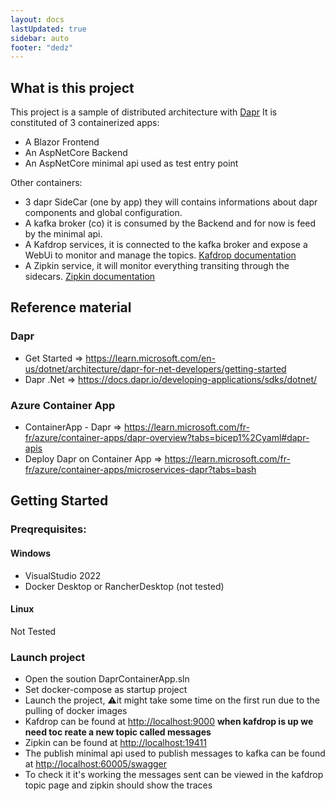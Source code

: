 ```yaml
---
layout: docs
lastUpdated: true
sidebar: auto
footer: "dedz"
---
```


## What is this project
This project is a sample of distributed architecture with [Dapr](https://dapr.io/)
It is constituted of 3 containerized apps:
- A Blazor Frontend
- An AspNetCore Backend
- An AspNetCore minimal api used as test entry point

Other containers:
- 3 dapr SideCar (one by app) they will contains informations about dapr components and global configuration.
- A kafka broker (co) it is consumed by the Backend and for now is feed by the minimal api.
- A Kafdrop services, it is connected to the kafka broker and expose a WebUi to monitor and manage the topics. [Kafdrop documentation](https://github.com/obsidiandynamics/kafdrop)
- A Zipkin service, it will monitor everything transiting through the sidecars. [Zipkin documentation](https://zipkin.io/)

## Reference material
### Dapr
- Get Started => https://learn.microsoft.com/en-us/dotnet/architecture/dapr-for-net-developers/getting-started
- Dapr .Net => https://docs.dapr.io/developing-applications/sdks/dotnet/
### Azure Container App
- ContainerApp - Dapr => https://learn.microsoft.com/fr-fr/azure/container-apps/dapr-overview?tabs=bicep1%2Cyaml#dapr-apis
- Deploy Dapr on Container App => https://learn.microsoft.com/fr-fr/azure/container-apps/microservices-dapr?tabs=bash

## Getting Started
### Preqrequisites:
#### Windows
- VisualStudio 2022
- Docker Desktop or RancherDesktop (not tested)
#### Linux
Not Tested

### Launch project
- Open the soution DaprContainerApp.sln
- Set docker-compose as startup project
- Launch the project, ⚠️it might take some time on the first run due to the pulling of docker images
- Kafdrop can be found at <a href="http://localhost:9000" target="_blank" rel="noreferrer">http://localhost:9000</a> **when kafdrop is up we need toc reate a new topic called messages**
- Zipkin can be found at <a href="http://localhost:19411" target="_blank" rel="noreferrer">http://localhost:19411</a>
- The publish minimal api used to publish messages to kafka can be found at <a href="http://localhost:60005/swagger" target="_blank" rel="noreferrer">http://localhost:60005/swagger</a>
- To check it it's working the messages sent can be viewed in the kafdrop topic page and zipkin should show the traces